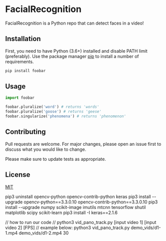 # FacialRecognition

FacialRecognition is a Python repo that can detect faces in a video!

## Installation

First, you need to have Python (3.6+) installed and disable PATH limit (preferably).
Use the package manager [pip](https://pip.pypa.io/en/stable/) to install a number of requirements.

```bash
pip install foobar
```

## Usage

```python
import foobar

foobar.pluralize('word') # returns 'words'
foobar.pluralize('goose') # returns 'geese'
foobar.singularize('phenomena') # returns 'phenomenon'
```

## Contributing
Pull requests are welcome. For major changes, please open an issue first to discuss what you would like to change.

Please make sure to update tests as appropriate.

## License
[MIT](https://choosealicense.com/licenses/mit/)

pip3 uninstall opencv-python opencv-contrib-python keras
pip3 install --upgrade opencv-python==3.3.0.10 opencv-contrib-python==3.3.0.10 
pip3 install --upgrade numpy scikit-image imutils mtcnn tensorflow shutil matplotlib scipy scikit-learn
pip3 install -I keras==2.1.6

// how to run our code
// python3 vid_pano_track.py [input video 1] [input video 2] [FPS]
// example below:
python3 vid_pano_track.py demo_vids/d1-1.mp4 demo_vids/d1-2.mp4 30
